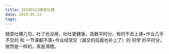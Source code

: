 ```yaml
---
title: 20190113随意吐槽
date: 2019-01-13
tags:
---
```

随意吐槽几句，吐了也没用，吐吐更健康。高数平时分，有时不去上课+作业几乎不交的 和 一节课都不落+作业经常交（漏交的后面也补上了）的 同学 的平时分，居然是一样的，真是滑稽。